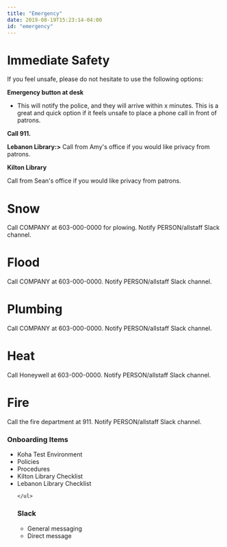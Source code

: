 ```yaml
---
title: "Emergency"
date: 2019-08-19T15:23:14-04:00
id: "emergency"
---
```


<h1>Immediate Safety</h1>
<p>If you feel unsafe, please do not hesitate to use the following options:<p>

<p><strong>Emergency button at desk</strong></p>
  <ul>
    <li>This will notify the police, and they will arrive within x minutes. This is a great and quick option if it feels unsafe to place a phone call in front of patrons.</li>
  </ul>

<p><strong>Call 911.</strong></p>
<p><strong>Lebanon Library:></strong> Call from Amy's office if you would like privacy from patrons.</p>
<p><strong>Kilton Library</strong></p>
<p>Call from Sean's office if you would like privacy from patrons.</p>

<h1>Snow</h1>
<p>Call COMPANY at 603-000-0000 for plowing. Notify PERSON/allstaff Slack channel.</p>

<h1>Flood</h1>
<p>Call COMPANY at 603-000-0000. Notify PERSON/allstaff Slack channel.</p>

<h1>Plumbing</h1>

<p>Call COMPANY at 603-000-0000. Notify PERSON/allstaff Slack channel.</p>

<h1>Heat</h1>

<p>Call Honeywell at 603-000-0000. Notify PERSON/allstaff Slack channel.</p>


<h1>Fire</h1>

<p>Call the fire department at 911. Notify PERSON/allstaff Slack channel.</p>


<div class="main">
  <h3 id="onboarding">Onboarding Items</h3>
  <ul>
    <li>Koha Test Environment</li>
    <li>Policies</li>
    <li>Procedures</li>
    <li>Kilton Library Checklist</li>
    <li>Lebanon Library Checklist</li>

    </ul>


  <h3 id="slack">Slack</h3>
  <ul>
    <li>General messaging</li>
    <li>Direct message</li>
    </ul>
</div>
